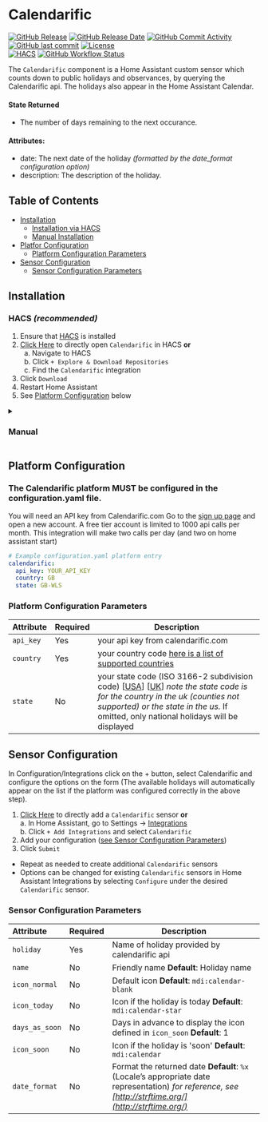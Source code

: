 # Calendarific
[![GitHub Release](https://img.shields.io/github/release/Snuffy2/Calendarific.svg?style=for-the-badge)](https://github.com/Snuffy2/Calendarific/releases)
[![GitHub Release Date](https://img.shields.io/github/release-date/Snuffy2/Calendarific?label=Last%20Release&style=for-the-badge)](#places)
[![GitHub Commit Activity](https://img.shields.io/github/commit-activity/y/Snuffy2/Calendarific.svg?style=for-the-badge)](https://github.com/Snuffy2/Calendarific/commits/master)
[![GitHub last commit](https://img.shields.io/github/last-commit/Snuffy2/Calendarific?style=for-the-badge)](#places)
[![License](https://img.shields.io/github/license/Snuffy2/Calendarific?color=blue&style=for-the-badge)](LICENSE)<br/>
[![HACS](https://img.shields.io/badge/HACS-Custom-orange.svg?style=for-the-badge)](https://github.com/hacs/integration)
[![GitHub Workflow Status](https://img.shields.io/github/actions/workflow/status/Snuffy2/Calendarific/hacs_validate.yml?branch=main&style=for-the-badge)](#calendarific)<br/>


The `Calendarific` component is a Home Assistant custom sensor which counts down to public holidays and observances, by querying the Calendarific api. The holidays also appear in the Home Assistant Calendar.

#### State Returned
* The number of days remaining to the next occurance.

#### Attributes:
* date:  The next date of the holiday _(formatted by the date_format configuration option)_
* description: The description of the holiday.

## Table of Contents

* [Installation](#installation)
  + [Installation via HACS](#hacs-recommended)
  + [Manual Installation](#manual)
* [Platfor Configuration](#platform-configuration)
  + [Platform Configuration Parameters](#platform-configuration-parameters)
* [Sensor Configuration](#sensor-configuration)
  + [Sensor Configuration Parameters](#sensor-configuration-parameters)

## Installation
### HACS *(recommended)*
1. Ensure that [HACS](https://hacs.xyz/) is installed
1. [Click Here](https://my.home-assistant.io/redirect/hacs_repository/?owner=Snuffy2&repository=Calendarific) to directly open `Calendarific` in HACS **or**<br/>
  a. Navigate to HACS<br/>
  b. Click `+ Explore & Download Repositories`<br/>
  c. Find the `Calendarific` integration <br/>
1. Click `Download`
1. Restart Home Assistant
1. See [Platform Configuration](#platform-configuration) below

<details>
<summary><h3>Manual</h3></summary>

You probably <u>do not</u> want to do this! Use the HACS method above unless you know what you are doing and have a good reason as to why you are installing manually

1. Using the tool of choice open the directory (folder) for your HA configuration (where you find `configuration.yaml`)
1. If you do not have a `custom_components` directory there, you need to create it
1. In the `custom_components` directory create a new folder called `calendarific`
1. Download the `calendarific.zip` file from the [latest release](https://github.com/Snuffy2/calendarific/releases/latest).
1. Unpack the release
1. Place _all_ the files from the `custom_components/calendarific/` directory in this repository into the new directory you created
1. Restart Home Assistant
1. See [Platform Configuration](#platform-configuration) below

</details>

## Platform Configuration

### The Calendarific platform MUST be configured in the configuration.yaml file.

You will need an API key from Calendarific.com Go to the [sign up page](https://calendarific.com/signup) and open a new account.  A free tier account is limited to 1000 api calls per month.  This integration will make two calls per day (and two on home assistant start)

```yaml
# Example configuration.yaml platform entry
calendarific:
  api_key: YOUR_API_KEY
  country: GB
  state: GB-WLS
```

### Platform Configuration Parameters

|Attribute |Required|Description
|:----------|----------|------------
| `api_key` | Yes | your api key from calendarific.com
| `country` | Yes | your country code [here is a list of supported countries](https://calendarific.com/supported-countries)
| `state` | No | your state code (ISO 3166-2 subdivision code) [[USA](https://en.wikipedia.org/wiki/ISO_3166-2:US)] [[UK](https://en.wikipedia.org/wiki/ISO_3166-2:GB)] _note the state code is for the country in the uk (counties not supported) or the state in the us._   If omitted, only national holidays will be displayed

## Sensor Configuration

In Configuration/Integrations click on the + button, select Calendarific and configure the options on the form (The available holidays will automatically appear on the list if the platform was configured correctly in the above step).

1. [Click Here](https://my.home-assistant.io/redirect/config_flow_start/?domain=calendarific) to directly add a `Calendarific` sensor **or**<br/>
    a. In Home Assistant, go to Settings -> [Integrations](https://my.home-assistant.io/redirect/integrations/)<br/>
    b. Click `+ Add Integrations` and select `Calendarific`<br/>
2. Add your configuration ([see Sensor Configuration Parameters](#sensor-configuration-parameters))
4. Click `Submit`

* Repeat as needed to create additional `Calendarific` sensors
* Options can be changed for existing `Calendarific` sensors in Home Assistant Integrations by selecting `Configure` under the desired `Calendarific` sensor.

### Sensor Configuration Parameters

|Attribute |Required|Description
|:----------|----------|------------
| `holiday` | Yes | Name of holiday provided by calendarific api
| `name` | No | Friendly name **Default**: Holiday name
| `icon_normal` | No | Default icon **Default**:  `mdi:calendar-blank`
| `icon_today` | No | Icon if the holiday is today **Default**: `mdi:calendar-star`
| `days_as_soon` | No | Days in advance to display the icon defined in `icon_soon` **Default**: 1
| `icon_soon` | No | Icon if the holiday is 'soon' **Default**: `mdi:calendar`
| `date_format` | No | Format the returned date **Default**: `%x` (Locale’s appropriate date representation) _for reference, see [http://strftime.org/](http://strftime.org/)_

